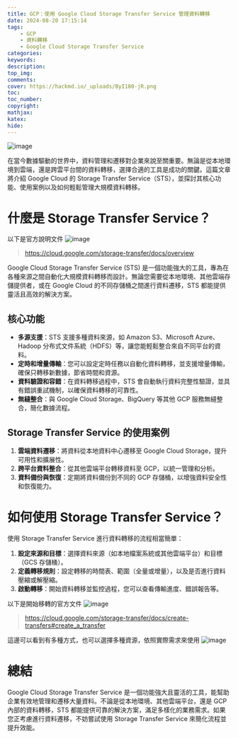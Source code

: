 ```yaml
---
title: GCP：使用 Google Cloud Storage Transfer Service 管理資料轉移
date: 2024-08-20 17:15:14
tags:
    - GCP
    - 資料轉移
    - Google Cloud Storage Transfer Service
categories:
keywords:
description:
top_img:
comments:
cover: https://hackmd.io/_uploads/ByI180-jR.png
toc:
toc_number:
copyright:
mathjax:
katex:
hide:
---
```


![image](https://hackmd.io/_uploads/ByI180-jR.png)

在當今數據驅動的世界中，資料管理和遷移對企業來說至關重要。無論是從本地環境到雲端，還是跨雲平台間的資料轉移，選擇合適的工具是成功的關鍵。這篇文章將介紹 Google Cloud 的 Storage Transfer Service（STS），並探討其核心功能、使用案例以及如何輕鬆管理大規模資料轉移。

# 什麼是 Storage Transfer Service？

以下是官方說明文件
![image](https://hackmd.io/_uploads/SJEewRbsA.png)
>https://cloud.google.com/storage-transfer/docs/overview

Google Cloud Storage Transfer Service (STS) 是一個功能強大的工具，專為在各種來源之間自動化大規模資料轉移而設計。無論您需要從本地環境、其他雲端存儲提供者，或在 Google Cloud 的不同存儲桶之間進行資料遷移，STS 都能提供靈活且高效的解決方案。

## 核心功能

- **多源支援**：STS 支援多種資料來源，如 Amazon S3、Microsoft Azure、Hadoop 分布式文件系統（HDFS）等，讓您能輕鬆整合來自不同平台的資料。
- **定時和增量傳輸**：您可以設定定時任務以自動化資料轉移，並支援增量傳輸，確保只轉移新數據，節省時間和資源。
- **資料驗證和容錯**：在資料轉移過程中，STS 會自動執行資料完整性驗證，並具有錯誤重試機制，以確保資料轉移的可靠性。
- **無縫整合**：與 Google Cloud Storage、BigQuery 等其他 GCP 服務無縫整合，簡化數據流程。

## Storage Transfer Service 的使用案例

1. **雲端資料遷移**：將資料從本地資料中心遷移至 Google Cloud Storage，提升可用性和擴展性。
2. **跨平台資料整合**：從其他雲端平台轉移資料至 GCP，以統一管理和分析。
3. **資料備份與恢復**：定期將資料備份到不同的 GCP 存儲桶，以增強資料安全性和恢復能力。

# 如何使用 Storage Transfer Service？

使用 Storage Transfer Service 進行資料轉移的流程相當簡單：

1. **設定來源和目標**：選擇資料來源（如本地檔案系統或其他雲端平台）和目標（GCS 存儲桶）。
2. **定義轉移規則**：設定轉移的時間表、範圍（全量或增量），以及是否進行資料壓縮或解壓縮。
3. **啟動轉移**：開始資料轉移並監控過程，您可以查看傳輸進度、錯誤報告等。

以下是開始移轉的官方文件
![image](https://hackmd.io/_uploads/H1yhDRWoC.png)
>https://cloud.google.com/storage-transfer/docs/create-transfers#create_a_transfer

這邊可以看到有多種方式，也可以選擇多種資源，依照實際需求來使用
![image](https://hackmd.io/_uploads/SJGz_RWo0.png)

# 總結

Google Cloud Storage Transfer Service 是一個功能強大且靈活的工具，能幫助企業有效地管理和遷移大量資料。不論是從本地環境、其他雲端平台，還是 GCP 內部的資料轉移，STS 都能提供可靠的解決方案，滿足多樣化的業務需求。如果您正考慮進行資料遷移，不妨嘗試使用 Storage Transfer Service 來簡化流程並提升效能。